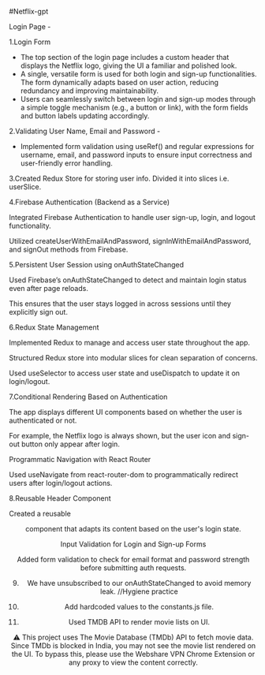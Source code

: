 #Netflix-gpt

Login Page -

1.Login Form
- The top section of the login page includes a custom header that displays the Netflix logo, giving the UI a familiar and polished look.
- A single, versatile form is used for both login and sign-up functionalities. The form dynamically adapts based on user action, reducing redundancy and improving maintainability.
- Users can seamlessly switch between login and sign-up modes through a simple toggle mechanism (e.g., a button or link), with the form fields and button labels updating accordingly.

2.Validating User Name, Email and Password - 
- Implemented form validation using useRef() and regular expressions for username, email, and password inputs to ensure input correctness and user-friendly error handling.

3.Created Redux Store for storing user info.
Divided it into slices i.e. userSlice.

4.Firebase Authentication (Backend as a Service)

Integrated Firebase Authentication to handle user sign-up, login, and logout functionality.

Utilized createUserWithEmailAndPassword, signInWithEmailAndPassword, and signOut methods from Firebase.

5.Persistent User Session using onAuthStateChanged

Used Firebase’s onAuthStateChanged to detect and maintain login status even after page reloads.

This ensures that the user stays logged in across sessions until they explicitly sign out.

6.Redux State Management

Implemented Redux to manage and access user state throughout the app.

Structured Redux store into modular slices for clean separation of concerns.

Used useSelector to access user state and useDispatch to update it on login/logout.

7.Conditional Rendering Based on Authentication

The app displays different UI components based on whether the user is authenticated or not.

For example, the Netflix logo is always shown, but the user icon and sign-out button only appear after login.

Programmatic Navigation with React Router

Used useNavigate from react-router-dom to programmatically redirect users after login/logout actions.

8.Reusable Header Component

Created a reusable <Header /> component that adapts its content based on the user's login state.

Input Validation for Login and Sign-up Forms

Added form validation to check for email format and password strength before submitting auth requests.

9. We have unsubscribed to our onAuthStateChanged to avoid memory leak. //Hygiene practice
10. Add hardcoded values to the constants.js file.

11. Used TMDB API to render movie lists on UI.

⚠️ This project uses The Movie Database (TMDb) API to fetch movie data. Since TMDb is blocked in India, you may not see the movie list rendered on the UI. To bypass this, please use the Webshare VPN Chrome Extension or any proxy to view the content correctly.



